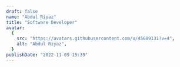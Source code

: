 ```yaml
---
draft: false
name: "Abdul Riyaz"
title: "Software Developer"
avatar:
  {
    src: "https://avatars.githubusercontent.com/u/45689131?v=4",
    alt: "Abdul Riyaz",
  }
publishDate: "2022-11-09 15:39"
---
```

